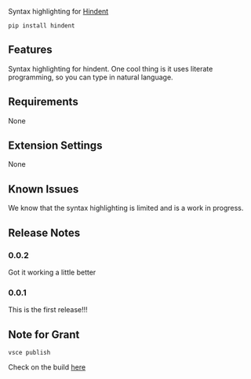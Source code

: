 Syntax highlighting for [Hindent](https://github.com/GSmithApps/hindent)

`pip install hindent`

## Features

Syntax highlighting for hindent. One cool thing is it uses literate programming,
so you can type in natural language.

## Requirements

None

## Extension Settings

None

## Known Issues

We know that the syntax highlighting is limited and is a work in progress.

## Release Notes



### 0.0.2

Got it working a little better

### 0.0.1

This is the first release!!!

## Note for Grant

```
vsce publish
```

Check on the build [here](https://marketplace.visualstudio.com/manage/publishers/grantsmith)